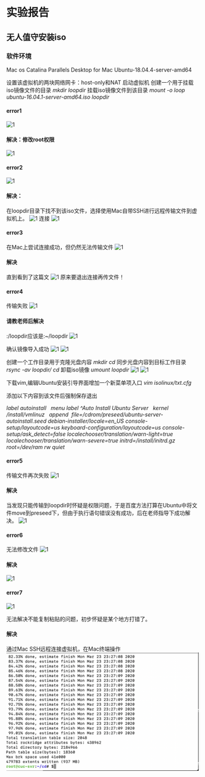 # 实验报告

## 无人值守安装iso

### 软件环境

Mac os Catalina
Parallels Desktop for Mac
Ubuntu-18.04.4-server-amd64

设置该虚拟机的两块网络网卡：host-only和NAT
启动虚拟机
创建一个用于挂载iso镜像文件的目录
*mkdir loopdir*
挂载iso镜像文件到该目录
*mount -o loop ubuntu-16.04.1-server-amd64.iso loopdir*

#### error1

![1](/image/error1-需修改root权限.png)

#### 解决：修改root权限

![1](/image/error1-解决.png)

#### error2

![1](/image/error2-镜像挂载失败.png)

#### 解决：

在loopdir目录下找不到该iso文件，选择使用Mac自带SSH进行远程传输文件到虚拟机上。
![1](/image/查询ip.png)
连接
![1](/image/连接.png)

#### error3

在Mac上尝试连接成功，但仍然无法传输文件
![1](/image/error3-传输失败.png)

#### 解决

直到看到了这篇文
![1](/image/csdn.png)
原来要退出连接再传文件！

#### error4

传输失败
![1](/image/error4-传输失败.png)

#### 请教老师后解决

:/loopdir应该是:~/loopdir
![1](/image/远程传输镜像至虚拟机成功.png)

确认镜像导入成功
![1](/image/确认镜像导入成功.png)
![1](/image/确认挂载.png)

创建一个工作目录用于克隆光盘内容
*mkdir cd*
同步光盘内容到目标工作目录
*rsync -av loopdir/ cd*
卸载iso镜像
*umount loopdir*
![1](/image/同步光盘内容到目标工作目录.png)
![1](/image/卸载iso镜像.png)

下载vim,编辑Ubuntu安装引导界面增加一个新菜单项入口
*vim isolinux/txt.cfg*

添加以下内容到该文件后强制保存退出

*label autoinstall
  menu label ^Auto Install Ubuntu Server
  kernel /install/vmlinuz
  append  file=/cdrom/preseed/ubuntu-server-autoinstall.seed debian-installer/locale=en_US console-setup/layoutcode=us keyboard-configuration/layoutcode=us console-setup/ask_detect=false localechooser/translation/warn-light=true localechooser/translation/warn-severe=true initrd=/install/initrd.gz root=/dev/ram rw quiet*

#### error5

传输文件再次失败
![1](/image/传输文件再次失败.png)

#### 解决

当发现只能传输到loopdir时怀疑是权限问题，于是百度方法打算在Ubuntu中将文件move到preseed下，但由于执行语句错误没有成功，后在老师指导下成功解决。
![1](/image/解决error5.png)

#### error6

无法修改文件
![1](/image/error6.png)

#### 解决

![1](/image/error6解决.png)

#### error7

![1](/image/error7.png)

无法解决不能复制粘贴的问题，初步怀疑是某个地方打错了。

#### 解决

通过Mac SSH远程连接虚拟机，在Mac终端操作
![1](image/error7解决.png)
